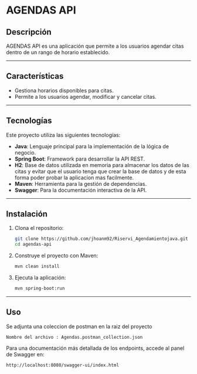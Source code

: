 # AGENDAS API

## Descripción

AGENDAS API es una aplicación que permite a los usuarios agendar citas dentro de un rango de horario establecido.

---

## Características

- Gestiona horarios disponibles para citas.
- Permite a los usuarios agendar, modificar y cancelar citas.

---

## Tecnologías

Este proyecto utiliza las siguientes tecnologías:

- **Java**: Lenguaje principal para la implementación de la lógica de negocio.
- **Spring Boot**: Framework para desarrollar la API REST.
- **H2**: Base de datos utilizada en memoria para almacenar los datos de las citas y evitar que el usuario tenga que crear la base de datos y de esta forma poder probar la aplicacion mas facilmente.
- **Maven**: Herramienta para la gestión de dependencias.
- **Swagger**: Para la documentación interactiva de la API.

---

## Instalación

1. Clona el repositorio:
   ```bash
   git clone https://github.com/jhoanm92/Riservi_Agendamientojava.git
   cd agendas-api
   ```
   
2. Construye el proyecto con Maven:
   ```bash
   mvn clean install
   ```

3. Ejecuta la aplicación:
   ```bash
   mvn spring-boot:run
   ```

---

## Uso

Se adjunta una coleccion de postman en la raiz del proyecto
```
Nombre del archivo : Agendas.postman_collection.json
```

Para una documentación más detallada de los endpoints, accede al panel de Swagger en:
```
http://localhost:8080/swagger-ui/index.html
```
